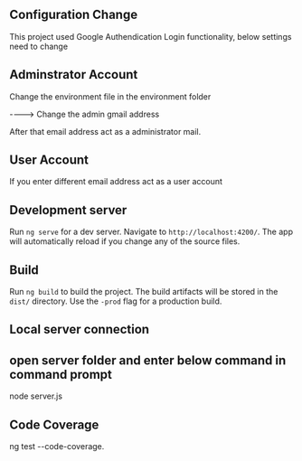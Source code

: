 
## Configuration Change
This project used Google Authendication Login functionality, below settings need to change

Adminstrator Account
--------------------------
Change the environment file in the environment folder

----> Change the admin gmail address 

After that email address act as a administrator mail.

User Account
--------------------------
If you enter different email address act as a user account  

## Development server

Run `ng serve` for a dev server. Navigate to `http://localhost:4200/`. The app will automatically reload if you change any of the source files.

## Build

Run `ng build` to build the project. The build artifacts will be stored in the `dist/` directory. Use the `-prod` flag for a production build.

## Local server connection
open server folder and enter below command in command prompt
-------------------------------
node server.js

## Code Coverage

ng test --code-coverage.






